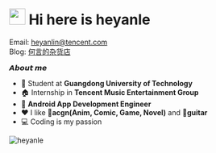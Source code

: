# <img src="https://cdn.jsdelivr.net/gh/dmego/images/img/Hi.gif" height="32" /> Hi here is heyanle

Email: <a href="mailto:heyanlin@tencent.com">heyanlin@tencent.com</a>  
Blog: <a href="https://heyanle.com">何言的杂货店</a>

**𝘼𝙗𝙤𝙪𝙩 𝙢𝙚**

- 🏫 Student at **Guangdong University of Technology**
- 🏠 Internship in **Tencent Music Entertainment Group**
-  📱 **Android App Development Engineer**
- ❤️ I like 🧩**acgn(Anim, Comic, Game, Novel)** and 🎸**guitar**
- 💻 Coding is my passion

<img src="https://github-readme-stats.vercel.app/api?username=heyanLE&show_icons=true&theme=dark" alt="heyanle" />
